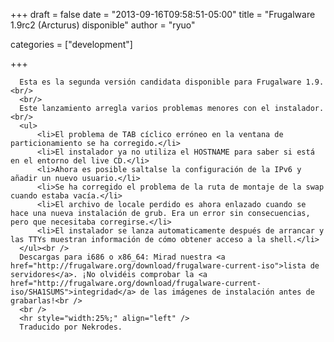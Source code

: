 
+++
draft = false
date = "2013-09-16T09:58:51-05:00"
title = "Frugalware 1.9rc2 (Arcturus) disponible"
author = "ryuo"

categories = ["development"]

+++

      Esta es la segunda versión candidata disponible para Frugalware 1.9.<br/>
      <br/>
      Este lanzamiento arregla varios problemas menores con el instalador.<br/>
      <ul>
          <li>El problema de TAB cíclico erróneo en la ventana de particionamiento se ha corregido.</li>
          <li>El instalador ya no utiliza el HOSTNAME para saber si está en el entorno del live CD.</li>
          <li>Ahora es posible saltalse la configuración de la IPv6 y añadir un nuevo usuario.</li>
          <li>Se ha corregido el problema de la ruta de montaje de la swap cuando estaba vacía.</li>
          <li>El archivo de locale perdido es ahora enlazado cuando se hace una nueva instalación de grub. Era un error sin consecuencias, pero que necesitaba corregirse.</li>
          <li>El instalador se lanza automaticamente después de arrancar y las TTYs muestran información de cómo obtener acceso a la shell.</li>
      </ul><br />
      Descargas para i686 o x86_64: Mirad nuestra <a href="http://frugalware.org/download/frugalware-current-iso">lista de servidores</a>. ¡No olvidéis comprobar la <a href="http://frugalware.org/download/frugalware-current-iso/SHA1SUMS">integridad</a> de las imágenes de instalación antes de grabarlas!<br />
      <br />
      <hr style="width:25%;" align="left" />
      Traducido por Nekrodes.
        
    